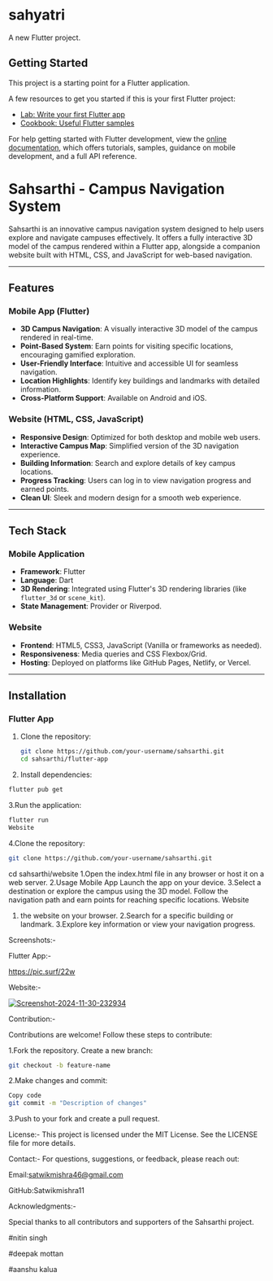 # sahyatri

A new Flutter project.

## Getting Started

This project is a starting point for a Flutter application.

A few resources to get you started if this is your first Flutter project:

- [Lab: Write your first Flutter app](https://docs.flutter.dev/get-started/codelab)
- [Cookbook: Useful Flutter samples](https://docs.flutter.dev/cookbook)

For help getting started with Flutter development, view the
[online documentation](https://docs.flutter.dev/), which offers tutorials,
samples, guidance on mobile development, and a full API reference.
# Sahsarthi - Campus Navigation System

Sahsarthi is an innovative campus navigation system designed to help users explore and navigate campuses effectively. It offers a fully interactive 3D model of the campus rendered within a Flutter app, alongside a companion website built with HTML, CSS, and JavaScript for web-based navigation.

---

## Features

### Mobile App (Flutter)
- **3D Campus Navigation**: A visually interactive 3D model of the campus rendered in real-time.
- **Point-Based System**: Earn points for visiting specific locations, encouraging gamified exploration.
- **User-Friendly Interface**: Intuitive and accessible UI for seamless navigation.
- **Location Highlights**: Identify key buildings and landmarks with detailed information.
- **Cross-Platform Support**: Available on Android and iOS.

### Website (HTML, CSS, JavaScript)
- **Responsive Design**: Optimized for both desktop and mobile web users.
- **Interactive Campus Map**: Simplified version of the 3D navigation experience.
- **Building Information**: Search and explore details of key campus locations.
- **Progress Tracking**: Users can log in to view navigation progress and earned points.
- **Clean UI**: Sleek and modern design for a smooth web experience.

---

## Tech Stack

### Mobile Application
- **Framework**: Flutter
- **Language**: Dart
- **3D Rendering**: Integrated using Flutter's 3D rendering libraries (like `flutter_3d` or `scene_kit`).
- **State Management**: Provider or Riverpod.

### Website
- **Frontend**: HTML5, CSS3, JavaScript (Vanilla or frameworks as needed).
- **Responsiveness**: Media queries and CSS Flexbox/Grid.
- **Hosting**: Deployed on platforms like GitHub Pages, Netlify, or Vercel.

---

## Installation

### Flutter App
1. Clone the repository:
   ```bash
   git clone https://github.com/your-username/sahsarthi.git
   cd sahsarthi/flutter-app
   ```

2. Install dependencies:
 ```bash
flutter pub get
 ```
3.Run the application:
 ```bash
flutter run
Website
 ```
4.Clone the repository:
 ```bash
git clone https://github.com/your-username/sahsarthi.git
 ```
cd sahsarthi/website
1.Open the index.html file in any browser or host it on a web server.
2.Usage
Mobile App
Launch the app on your device.
3.Select a destination or explore the campus using the 3D model.
Follow the navigation path and earn points for reaching specific locations.
Website
1. the website on your browser.
2.Search for a specific building or landmark.
3.Explore key information or view your navigation progress.

Screenshots:-

Flutter App:-

https://pic.surf/22w

Website:-

<a href="https://ibb.co/BGTP7Ks"><img src="https://i.ibb.co/QkYcqjm/Screenshot-2024-11-30-232934.png" alt="Screenshot-2024-11-30-232934" border="0"></a>


Contribution:-

Contributions are welcome! Follow these steps to contribute:

1.Fork the repository.
Create a new branch:
 ```bash
git checkout -b feature-name
 ```
2.Make changes and commit:
 ```bash
Copy code
git commit -m "Description of changes"
 ```
3.Push to your fork and create a pull request.

License:-
This project is licensed under the MIT License. See the LICENSE file for more details.

Contact:-
For questions, suggestions, or feedback, please reach out:


Email:satwikmishra46@gmail.com

GitHub:Satwikmishra11

Acknowledgments:-

Special thanks to all contributors and supporters of the Sahsarthi project.

#nitin singh

#deepak mottan

#aanshu kalua
